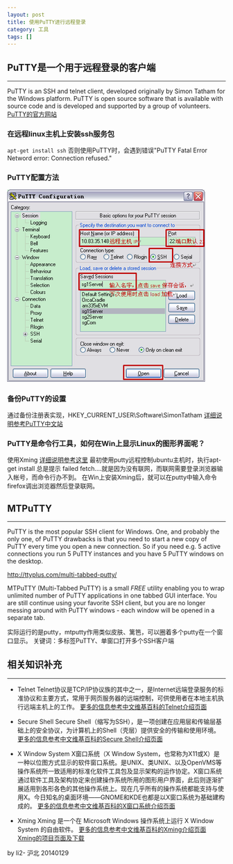 ```yaml
---
layout: post
title: 使用PuTTY进行远程登录
category: 工具
tags: []
---
```


## PuTTY是一个用于远程登录的客户端

------

PuTTY is an SSH and telnet client, developed originally by Simon Tatham for the Windows platform. PuTTY is open source software that is available with source code and is developed and supported by a group of volunteers.
[PuTTY的官方网站](http://www.putty.org/)

### 在远程linux主机上安装ssh服务包
`apt-get install ssh`
否则使用PuTTY时，会遇到错误"PuTTY Fatal Error Netword error: Connection refused."

### PuTTY配置方法

![demo](/assets/img/util/PuTTY配置方法.png)

### 备份PuTTY的设置
通过备份注册表实现，HKEY_CURRENT_USER\Software\SimonTatham
[详细说明参考PuTTY中文站](http://www.putty.ws/putty-set-back)

### PuTTY是命令行工具，如何在Win上显示Linux的图形界面呢？
使用Xming
[详细说明参考这里](http://blog.csdn.net/dulijun_98103207/article/details/5320656)
最初使用putty远程控制ubuntu主机时，执行apt-get install 总是提示 failed fetch….就是因为没有联网，而联网需要登录浏览器输入帐号，而命令行办不到。
在Win上安装Xming后，就可以在putty中输入命令firefox调出浏览器然后登录联网。

## MTPuTTY

------

PuTTY is the most popular SSH client for Windows. One, and probably the only one, of PuTTY drawbacks is that you need to start a new copy of PuTTY every time you open a new connection. So if you need e.g. 5 active connections you run 5 PuTTY instances and you have 5 PuTTY windows on the desktop.

http://ttyplus.com/multi-tabbed-putty/

MTPuTTY (Multi-Tabbed PuTTY) is a small *FREE* utility enabling you to wrap unlimited number of PuTTY applications in one tabbed GUI interface. You are still continue using your favorite SSH client, but you are no longer messing around with PuTTY windows - each window will be opened in a separate tab.

实际运行的是putty，mtputty作用类似皮肤、篱笆，可以圈着多个putty在一个窗口显示。
关键词：多标签PuTTY、单窗口打开多个SSH客户端


## 相关知识补充

------

- Telnet 
Telnet协议是TCP/IP协议族的其中之一，是Internet远端登录服务的标准协议和主要方式，常用于网页服务器的远端控制，可供使用者在本地主机执行远端主机上的工作。
[更多的信息参考中文维基百科的Telnet介绍页面](http://zh.wikipedia.org/wiki/Telnet)

- Secure Shell 
Secure Shell（缩写为SSH），是一项创建在应用层和传输层基础上的安全协议，为计算机上的Shell（壳层）提供安全的传输和使用环境。
[更多的信息参考中文维基百科的Secure Shell介绍页面](http://zh.wikipedia.org/wiki/Secure_Shell)

- X Window System
X窗口系统（X Window System，也常称为X11或X）是一种以位图方式显示的软件窗口系统。是UNIX、类UNIX、以及OpenVMS等操作系统所一致适用的标准化软件工具包及显示架构的运作协定。X窗口系统通过软件工具及架构协定来创建操作系统所用的图形用户界面，此后则逐渐扩展适用到各形各色的其他操作系统上。现在几乎所有的操作系统都能支持与使用X。今日知名的桌面环境——GNOME和KDE也都是以X窗口系统为基础建构成的。
[更多的信息参考中文维基百科的X窗口系统介绍页面](http://zh.wikipedia.org/wiki/X_Window_System)

- Xming
Xming 是一个在 Microsoft Windows 操作系统上运行 X Window System 的自由软件。
[更多的信息参考中文维基百科的Xming介绍页面](http://zh.wikipedia.org/wiki/Xming)
[Xming的项目页面及下载](http://sourceforge.net/projects/xming/)


by li2- 沪北 20140129
